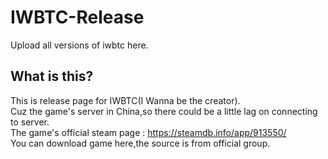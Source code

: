 # IWBTC-Release
Upload all versions of iwbtc here.

## What is this?
This is release page for IWBTC(I Wanna be the creator).</br>
Cuz the game's server in China,so there could be a little lag on connecting to server.</br>
The game's official steam page : https://steamdb.info/app/913550/</br>
You can download game here,the source is from official group.</br>
